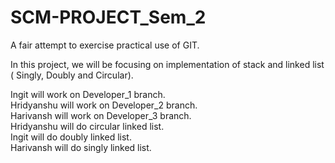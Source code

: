 # SCM-PROJECT_Sem_2
A fair attempt to exercise practical use of GIT.

In this project, we will be focusing on implementation of stack and linked list ( Singly, Doubly and Circular).        

Ingit will work on Developer_1 branch.    
Hridyanshu will work on Developer_2 branch.     
Harivansh will work on Developer_3 branch.     
Hridyanshu will do circular linked list.     
Ingit will do doubly linked list.     
Harivansh will do singly linked list.     

